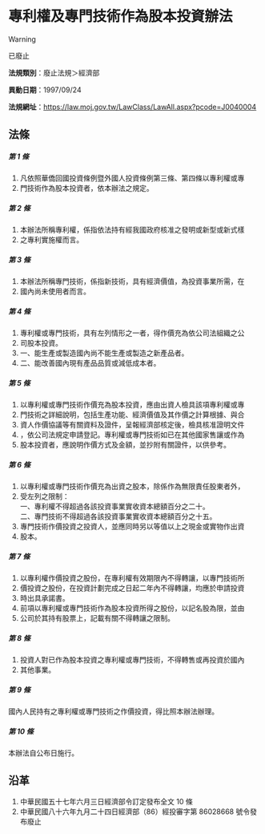 # 專利權及專門技術作為股本投資辦法


> [!WARNING]
> 已廢止


**法規類別**：廢止法規＞經濟部

**異動日期**：1997/09/24  

**法規網址**：https://law.moj.gov.tw/LawClass/LawAll.aspx?pcode=J0040004



## 法條
##### 第 1 條
1. 凡依照華僑回國投資條例暨外國人投資條例第三條、第四條以專利權或專
1. 門技術作為股本投資者，依本辦法之規定。

##### 第 2 條
1. 本辦法所稱專利權，係指依法持有經我國政府核准之發明或新型或新式樣
1. 之專利實施權而言。

##### 第 3 條
1. 本辦法所稱專門技術，係指新技術，具有經濟價值，為投資事業所需，在
1. 國內尚未使用者而言。

##### 第 4 條
1. 專利權或專門技術，具有左列情形之一者，得作價充為依公司法組織之公
1. 司股本投資。
1. 一、能生產或製造國內尚不能生產或製造之新產品者。
1. 二、能改善國內現有產品品質或減低成本者。

##### 第 5 條
1. 以專利權或專門技術作價充為股本投資，應由出資人檢具該項專利權或專
1. 門技術之詳細說明，包括生產功能、經濟價值及其作價之計算根據、與合
1. 資人作價協議等有關資料及證件，呈報經濟部核定後，檢具核准證明文件
1. ，依公司法規定申請登記。專利權或專門技術如已在其他國家售讓或作為
1. 股本投資者，應說明作價方式及金額，並抄附有關證件，以供參考。

##### 第 6 條
1. 以專利權或專門技術作價充為出資之股本，除係作為無限責任股東者外，
1. 受左列之限制：  
一、專利權不得超過各該投資事業實收資本總額百分之二十。  
二、專門技術不得超過各該投資事業實收資本總額百分之十五。
1. 專門技術作價投資之投資人，並應同時另以等值以上之現金或實物作出資
1. 股本。

##### 第 7 條
1. 以專利權作價投資之股份，在專利權有效期限內不得轉讓，以專門技術所
1. 價投資之股份，在投資計劃完成之日起二年內不得轉讓，均應於申請投資
1. 時出具承諾書。
1. 前項以專利權或專門技術作為股本投資所得之股份，以記名股為限，並由
1. 公司於其持有股票上，記載有關不得轉讓之限制。

##### 第 8 條
1. 投資人對已作為股本投資之專利權或專門技術，不得轉售或再投資於國內
1. 其他事業。

##### 第 9 條
國內人民持有之專利權或專門技術之作價投資，得比照本辦法辦理。

##### 第 10 條
本辦法自公布日施行。

## 沿革
1. 中華民國五十七年六月三日經濟部令訂定發布全文 10 條
1. 中華民國八十六年九月二十四日經濟部（86）經投審字第 86028668 號令發布廢止
